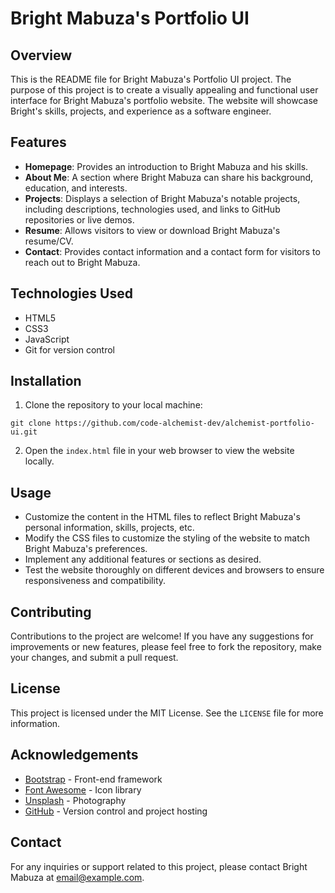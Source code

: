 # Bright Mabuza's Portfolio UI

## Overview

This is the README file for Bright Mabuza's Portfolio UI project. The purpose of this project is to create a visually appealing and functional user interface for Bright Mabuza's portfolio website. The website will showcase Bright's skills, projects, and experience as a software engineer.

## Features

- **Homepage**: Provides an introduction to Bright Mabuza and his skills.
- **About Me**: A section where Bright Mabuza can share his background, education, and interests.
- **Projects**: Displays a selection of Bright Mabuza's notable projects, including descriptions, technologies used, and links to GitHub repositories or live demos.
- **Resume**: Allows visitors to view or download Bright Mabuza's resume/CV.
- **Contact**: Provides contact information and a contact form for visitors to reach out to Bright Mabuza.

## Technologies Used

- HTML5
- CSS3
- JavaScript
- Git for version control

## Installation

1. Clone the repository to your local machine:

```
git clone https://github.com/code-alchemist-dev/alchemist-portfolio-ui.git
```

2. Open the `index.html` file in your web browser to view the website locally.

## Usage

- Customize the content in the HTML files to reflect Bright Mabuza's personal information, skills, projects, etc.
- Modify the CSS files to customize the styling of the website to match Bright Mabuza's preferences.
- Implement any additional features or sections as desired.
- Test the website thoroughly on different devices and browsers to ensure responsiveness and compatibility.

## Contributing

Contributions to the project are welcome! If you have any suggestions for improvements or new features, please feel free to fork the repository, make your changes, and submit a pull request.

## License

This project is licensed under the MIT License. See the `LICENSE` file for more information.

## Acknowledgements

- [Bootstrap](https://getbootstrap.com/) - Front-end framework
- [Font Awesome](https://fontawesome.com/) - Icon library
- [Unsplash](https://unsplash.com/) - Photography
- [GitHub](https://github.com/) - Version control and project hosting

## Contact

For any inquiries or support related to this project, please contact Bright Mabuza at [email@example.com](mabuza6@gmail.com).
